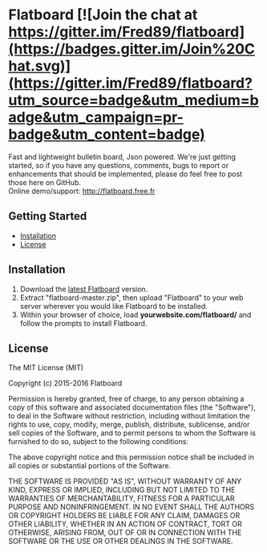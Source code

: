 Flatboard   [![Join the chat at https://gitter.im/Fred89/flatboard](https://badges.gitter.im/Join%20Chat.svg)](https://gitter.im/Fred89/flatboard?utm_source=badge&utm_medium=badge&utm_campaign=pr-badge&utm_content=badge)
===================

Fast and lightweight bulletin board, Json powered.
We're just getting started, so if you have any questions, comments, bugs to report or enhancements that should be implemented, please do feel free to post those here on GitHub.  
Online demo/support: http://flatboard.free.fr

## Getting Started
- [Installation](#installation)
- [License](#license)

## Installation
1. Download the [latest Flatboard](http://flatboard.free.fr/uploads/flatboard.7z) version.
2. Extract "flatboard-master.zip", then upload "Flatboard" to your web server wherever you would like Flatboard to be installed. 
3. Within your browser of choice, load **yourwebsite.com/flatboard/** and follow the prompts to install Flatboard.

## License
The MIT License (MIT)  
  
Copyright (c) 2015-2016 Flatboard  
  
Permission is hereby granted, free of charge, to any person obtaining a copy
of this software and associated documentation files (the "Software"), to deal
in the Software without restriction, including without limitation the rights
to use, copy, modify, merge, publish, distribute, sublicense, and/or sell
copies of the Software, and to permit persons to whom the Software is
furnished to do so, subject to the following conditions:
  
The above copyright notice and this permission notice shall be included in
all copies or substantial portions of the Software.  
  
THE SOFTWARE IS PROVIDED "AS IS", WITHOUT WARRANTY OF ANY KIND, EXPRESS OR
IMPLIED, INCLUDING BUT NOT LIMITED TO THE WARRANTIES OF MERCHANTABILITY,
FITNESS FOR A PARTICULAR PURPOSE AND NONINFRINGEMENT. IN NO EVENT SHALL THE
AUTHORS OR COPYRIGHT HOLDERS BE LIABLE FOR ANY CLAIM, DAMAGES OR OTHER
LIABILITY, WHETHER IN AN ACTION OF CONTRACT, TORT OR OTHERWISE, ARISING FROM,
OUT OF OR IN CONNECTION WITH THE SOFTWARE OR THE USE OR OTHER DEALINGS IN
THE SOFTWARE.

